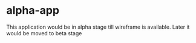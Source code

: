 # alpha-app

This application would be in alpha stage till wireframe is available. Later it would be moved to beta stage
